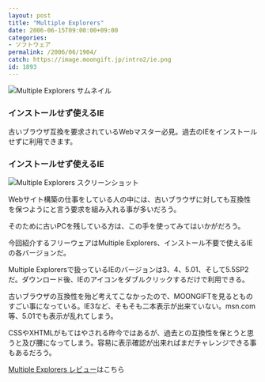 ```yaml
---
layout: post
title: "Multiple Explorers"
date: 2006-06-15T09:00:00+09:00
categories:
- ソフトウェア
permalink: /2006/06/1904/
catch: https://image.moongift.jp/intro2/ie.png
id: 1893
---
```

 ![Multiple Explorers サムネイル](https://image.moongift.jp/intro2/ie.t.png "Multiple Explorers サムネイル")
  

### インストールせず使えるIE
  
古いブラウザ互換を要求されているWebマスター必見。過去のIEをインストールせずに利用できます。  
<!--more-->  

### インストールせず使えるIE
  

![Multiple Explorers スクリーンショット](https://image.moongift.jp/intro2/ie.png "Multiple Explorers スクリーンショット")

  

Webサイト構築の仕事をしている人の中には、古いブラウザに対しても互換性を保つようにと言う要求を組み入れる事が多いだろう。

  

そのために古いPCを残している方は、この手を使ってみてはいかがだろう。

  

今回紹介するフリーウェアはMultiple Explorers、インストール不要で使えるIEの各バージョンだ。

  

Multiple Explorersで扱っているIEのバージョンは3、4、5.01、そして5.5SP2だ。ダウンロード後、IEのアイコンをダブルクリックするだけで利用できる。

  

古いブラウザの互換性を殆ど考えてこなかったので、MOONGIFTを見るとものすごい事になっている。IE3など、そもそも二本表示が出来ていない。msn.com等、5.01でも表示が乱れてしまう。

  

CSSやXHTMLがもてはやされる昨今ではあるが、過去との互換性を保とうと思うと及び腰になってしまう。容易に表示確認が出来ればまだチャレンジできる事もあるだろう。

  

[Multiple Explorers レビュー](http://fw.moongift.jp/review/i-1908.html)はこちら

